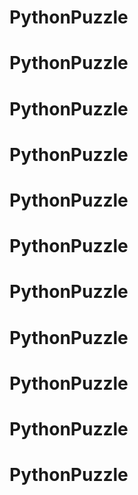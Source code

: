 # PythonPuzzle
# PythonPuzzle
# PythonPuzzle
# PythonPuzzle
# PythonPuzzle
# PythonPuzzle
# PythonPuzzle
# PythonPuzzle
# PythonPuzzle
# PythonPuzzle
# PythonPuzzle
